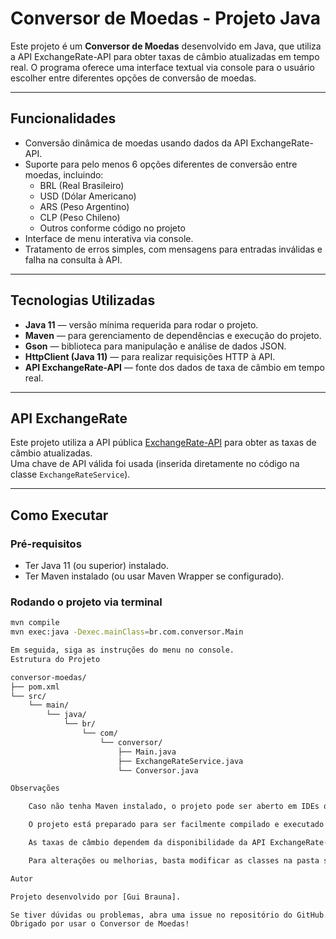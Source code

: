 # Conversor de Moedas - Projeto Java

Este projeto é um **Conversor de Moedas** desenvolvido em Java, que utiliza a API ExchangeRate-API para obter taxas de câmbio atualizadas em tempo real. O programa oferece uma interface textual via console para o usuário escolher entre diferentes opções de conversão de moedas.

---

## Funcionalidades

- Conversão dinâmica de moedas usando dados da API ExchangeRate-API.
- Suporte para pelo menos 6 opções diferentes de conversão entre moedas, incluindo:
  - BRL (Real Brasileiro)
  - USD (Dólar Americano)
  - ARS (Peso Argentino)
  - CLP (Peso Chileno)
  - Outros conforme código no projeto
- Interface de menu interativa via console.
- Tratamento de erros simples, com mensagens para entradas inválidas e falha na consulta à API.

---

## Tecnologias Utilizadas

- **Java 11** — versão mínima requerida para rodar o projeto.
- **Maven** — para gerenciamento de dependências e execução do projeto.
- **Gson** — biblioteca para manipulação e análise de dados JSON.
- **HttpClient (Java 11)** — para realizar requisições HTTP à API.
- **API ExchangeRate-API** — fonte dos dados de taxa de câmbio em tempo real.

---

## API ExchangeRate

Este projeto utiliza a API pública [ExchangeRate-API](https://www.exchangerate-api.com/) para obter as taxas de câmbio atualizadas.  
Uma chave de API válida foi usada (inserida diretamente no código na classe `ExchangeRateService`).

---

## Como Executar

### Pré-requisitos

- Ter Java 11 (ou superior) instalado.
- Ter Maven instalado (ou usar Maven Wrapper se configurado).

### Rodando o projeto via terminal

```bash
mvn compile
mvn exec:java -Dexec.mainClass=br.com.conversor.Main

Em seguida, siga as instruções do menu no console.
Estrutura do Projeto

conversor-moedas/
├── pom.xml
└── src/
    └── main/
        └── java/
            └── br/
                └── com/
                    └── conversor/
                        ├── Main.java
                        ├── ExchangeRateService.java
                        └── Conversor.java

Observações

    Caso não tenha Maven instalado, o projeto pode ser aberto em IDEs que suportem Maven (como VS Code com extensão Java).

    O projeto está preparado para ser facilmente compilado e executado via linha de comando.

    As taxas de câmbio dependem da disponibilidade da API ExchangeRate-API.

    Para alterações ou melhorias, basta modificar as classes na pasta src/main/java.

Autor

Projeto desenvolvido por [Gui Brauna].

Se tiver dúvidas ou problemas, abra uma issue no repositório do GitHub.
Obrigado por usar o Conversor de Moedas!
